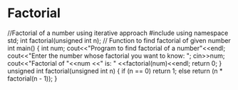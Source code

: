 # Factorial

//Factorial of a number using iterative approach
#include<iostream> 
using namespace std; 
int factorial(unsigned int n);   // Function to find factorial of given number 
int main() 
{ 
    int num; 
    cout<<"Program to find factorial of a number"<<endl;
    cout<<"Enter the number whose factorial you want to know: ";
    cin>>num;
    cout<<"Factorial of "<<num <<" is: " <<factorial(num)<<endl; 
    return 0; 
}    
unsigned int factorial(unsigned int n) 
{ 
    if (n == 0) 
    return 1; 
    else
    return (n * factorial(n - 1)); 
} 
  
